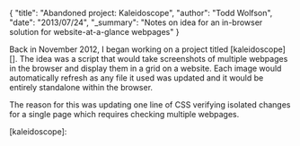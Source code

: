 {
  "title": "Abandoned project: Kaleidoscope",
  "author": "Todd Wolfson",
  "date": "2013/07/24",
  "_summary": "Notes on idea for an in-browser solution for website-at-a-glance webpages"
}

Back in November 2012, I began working on a project titled [kaleidoscope][]. The idea was a script that would take screenshots of multiple webpages in the browser and display them in a grid on a website. Each image would automatically refresh as any file it used was updated and it would be entirely standalone within the browser.

The reason for this was updating one line of CSS verifying isolated changes for a single page which requires checking multiple webpages.

[kaleidoscope]: